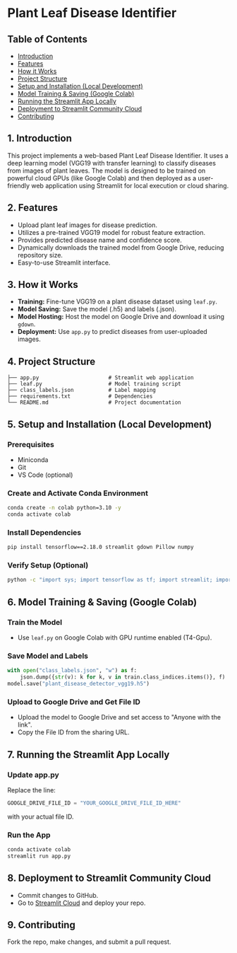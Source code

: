 # Plant Leaf Disease Identifier

## Table of Contents
- [Introduction](#1-introduction)
- [Features](#2-features)
- [How it Works](#3-how-it-works)
- [Project Structure](#4-project-structure)
- [Setup and Installation (Local Development)](#5-setup-and-installation-local-development)
- [Model Training & Saving (Google Colab)](#6-model-training--saving-google-colab)
- [Running the Streamlit App Locally](#7-running-the-streamlit-app-locally)
- [Deployment to Streamlit Community Cloud](#8-deployment-to-streamlit-community-cloud)
- [Contributing](#9-contributing)

## 1. Introduction
This project implements a web-based Plant Leaf Disease Identifier. It uses a deep learning model (VGG19 with transfer learning) to classify diseases from images of plant leaves. The model is designed to be trained on powerful cloud GPUs (like Google Colab) and then deployed as a user-friendly web application using Streamlit for local execution or cloud sharing.

## 2. Features
- Upload plant leaf images for disease prediction.
- Utilizes a pre-trained VGG19 model for robust feature extraction.
- Provides predicted disease name and confidence score.
- Dynamically downloads the trained model from Google Drive, reducing repository size.
- Easy-to-use Streamlit interface.

## 3. How it Works
- **Training:** Fine-tune VGG19 on a plant disease dataset using `leaf.py`.
- **Model Saving:** Save the model (.h5) and labels (.json).
- **Model Hosting:** Host the model on Google Drive and download it using `gdown`.
- **Deployment:** Use `app.py` to predict diseases from user-uploaded images.

## 4. Project Structure
```
├── app.py                      # Streamlit web application
├── leaf.py                     # Model training script
├── class_labels.json           # Label mapping
├── requirements.txt            # Dependencies
└── README.md                   # Project documentation
```

## 5. Setup and Installation (Local Development)
### Prerequisites
- Miniconda
- Git
- VS Code (optional)


### Create and Activate Conda Environment
```bash
conda create -n colab python=3.10 -y
conda activate colab
```

### Install Dependencies
```bash
pip install tensorflow==2.18.0 streamlit gdown Pillow numpy
```

### Verify Setup (Optional)
```bash
python -c "import sys; import tensorflow as tf; import streamlit; import google.protobuf; print(f'Python Version: {sys.version}'); print(f'TensorFlow Version: {tf.__version__}'); print(f'Streamlit Version: {streamlit.__version__}'); print(f'Protobuf Version: {google.protobuf.__version__}'); print(f'GPUs detected: {tf.config.list_physical_devices('GPU')}')"
```

## 6. Model Training & Saving (Google Colab)
### Train the Model
- Use `leaf.py` on Google Colab with GPU runtime enabled (T4-Gpu).

### Save Model and Labels
```python
with open("class_labels.json", "w") as f:
    json.dump({str(v): k for k, v in train.class_indices.items()}, f)
model.save("plant_disease_detector_vgg19.h5")
```

### Upload to Google Drive and Get File ID
- Upload the model to Google Drive and set access to "Anyone with the link".
- Copy the File ID from the sharing URL.

## 7. Running the Streamlit App Locally
### Update app.py
Replace the line:
```python
GOOGLE_DRIVE_FILE_ID = "YOUR_GOOGLE_DRIVE_FILE_ID_HERE"
```
with your actual file ID.

### Run the App
```bash
conda activate colab
streamlit run app.py
```

## 8. Deployment to Streamlit Community Cloud
- Commit changes to GitHub.
- Go to [Streamlit Cloud](https://share.streamlit.io) and deploy your repo.

## 9. Contributing
Fork the repo, make changes, and submit a pull request.
